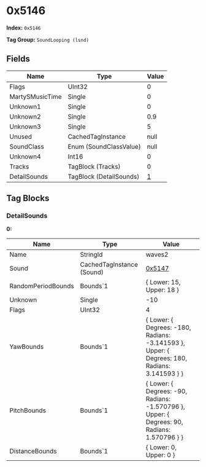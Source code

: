 # 0x5146

**Index:** ```0x5146```

**Tag Group:** ```SoundLooping (lsnd)```

## Fields

Name	| Type	| Value
---	|---	|---	|
Flags	|UInt32	|0
MartySMusicTime	|Single	|0
Unknown1	|Single	|0
Unknown2	|Single	|0.9
Unknown3	|Single	|5
Unused	|CachedTagInstance	|null
SoundClass	|Enum (SoundClassValue)	|null
Unknown4	|Int16	|0
Tracks	|TagBlock (Tracks)	|0
DetailSounds	|TagBlock (DetailSounds)	|[1](#detailsounds)


## Tag Blocks

### DetailSounds

**0:**

Name	| Type	| Value
---	|---	|---	|
Name	|StringId	|waves2
Sound	|CachedTagInstance (Sound)	|[0x5147](../Sound/5147.md)
RandomPeriodBounds	|Bounds`1	|{ Lower: 15, Upper: 18 }
Unknown	|Single	|-10
Flags	|UInt32	|4
YawBounds	|Bounds`1	|{ Lower: { Degrees: -180, Radians: -3.141593 }, Upper: { Degrees: 180, Radians: 3.141593 } }
PitchBounds	|Bounds`1	|{ Lower: { Degrees: -90, Radians: -1.570796 }, Upper: { Degrees: 90, Radians: 1.570796 } }
DistanceBounds	|Bounds`1	|{ Lower: 0, Upper: 0 }


